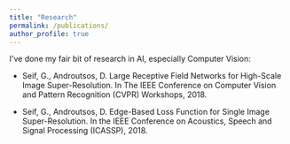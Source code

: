 ```yaml
---
title: "Research"
permalink: /publications/
author_profile: true
---
```


I've done my fair bit of research in AI, especially Computer Vision:

* Seif, G., Androutsos, D. Large Receptive Field Networks for High-Scale Image Super-Resolution. In The IEEE Conference on Computer Vision and Pattern Recognition (CVPR) Workshops, 2018.

* Seif, G., Androutsos, D. Edge-Based Loss Function for Single Image Super-Resolution. In the IEEE  Conference on Acoustics, Speech and Signal Processing (ICASSP), 2018.
